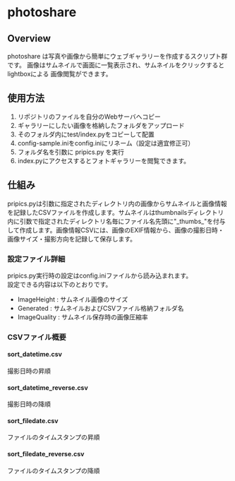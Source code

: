 # photoshare

## Overview

photoshare は写真や画像から簡単にウェブギャラリーを作成するスクリプト群です。
画像はサムネイルで画面に一覧表示され、サムネイルをクリックするとlightboxによる
画像閲覧ができます。

## 使用方法

1. リポジトリのファイルを自分のWebサーバへコピー
2. ギャラリーにしたい画像を格納したフォルダをアップロード
3. そのフォルダ内にtest/index.pyをコピーして配置
4. config-sample.iniをconfig.iniにリネーム（設定は適宜修正可）
5. フォルダ名を引数に pripics.py を実行
6. index.pyにアクセスするとフォトギャラリーを閲覧できます。

## 仕組み

pripics.pyは引数に指定されたディレクトリ内の画像からサムネイルと画像情報を記録したCSVファイルを作成します。サムネイルはthumbnailsディレクトリ内に引数で指定されたディレクトリ名毎にファイル名先頭に"\_thumbs\_"を付与して作成します。画像情報CSVには、画像のEXIF情報から、画像の撮影日時・画像サイズ・撮影方向を記録して保存します。

### 設定ファイル詳細

pripics.py実行時の設定はconfig.iniファイルから読み込まれます。  
設定できる内容は以下のとおりです。

- ImageHeight  : サムネイル画像のサイズ
- Generated    : サムネイルおよびCSVファイル格納フォルダ名
- ImageQuality : サムネイル保存時の画像圧縮率

### CSVファイル概要

#### sort_datetime.csv

撮影日時の昇順

#### sort_datetime_reverse.csv

撮影日時の降順

#### sort_filedate.csv

ファイルのタイムスタンプの昇順

#### sort_filedate_reverse.csv

ファイルのタイムスタンプの降順
